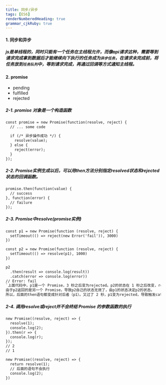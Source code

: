 ```yaml
---
title: 同步/异步
tags: [ES6]
renderNumberedHeading: true
grammar_cjkRuby: true
---
```


#### 1. 同步和异步
##### js是单线程的，同时只能有一个任务在主线程允许，而像api请求这种，需要等到请求完成拿到数据后才能继续向下执行的任务成为`异步任务`，在请求未完成前，将任务放到`任务队列`中，等到请求完成，再通过回调等方式通知主线程。

#### 2. promise
- pending
- fulfilled
- rejected

##### 2-1. promise 对象是一个构造函数
```markdown
const promise = new Promise(function(resolve, reject) {
  // ... some code

  if (/* 异步操作成功 */) {
    resolve(value);
  } else {
    reject(error);
  }
});
```
##### 2-2. Promise实例生成以后，可以用then方法分别指定resolved状态和rejected状态的回调函数。
```markdown
promise.then(function(value) {
  // success
}, function(error) {
  // failure
});
```
##### 2-3. Promise中resolve(promise实例)
```markdown
const p1 = new Promise(function (resolve, reject) {
  setTimeout(() => reject(new Error('fail')), 3000)
})

const p2 = new Promise(function (resolve, reject) {
  setTimeout(() => resolve(p1), 1000)
})

p2
  .then(result => console.log(result))
  .catch(error => console.log(error))
// Error: fail
`上面代码中，p1是一个 Promise，3 秒之后变为rejected。p2的状态在 1 秒之后改变，resolve方法返回的是p1。
由于p2返回的是另一个 Promise，导致p2自己的状态无效了，由p1的状态决定p2的状态。
所以，后面的then语句都变成针对后者（p1）。又过了 2 秒，p1变为rejected，导致触发catch方法指定的回调函数。`
```
##### 2-4. 调用resolve或reject并不会终结 Promise 的参数函数的执行
```markdown
new Promise((resolve, reject) => {
  resolve(1);
  console.log(2);
}).then(r => {
  console.log(r);
});
// 2
// 1

new Promise((resolve, reject) => {
  return resolve(1);
  // 后面的语句不会执行
  console.log(2);
})
```